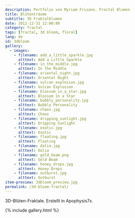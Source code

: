 ```yaml
---
description: Portfolio von Myriam Frisano. Fractal Blumen
title: Blütenträume
subtitle: 3D Fraktalblumen
date: 2012-12-31 12:00:00
category: fractal
tags: [fractal, 3d bloom, floral]
lang: de
id: 3dbloom
gallery:
  - images:
    - filename: add_a_little_sparkle.jpg
      alttext: Add a Little Sparkle
    - filename: in_the_middle.jpg
      alttext: In the Middle
    - filename: oriental_night.jpg
      alttext: Oriental Night
    - filename: vulcan_explosion.jpg
      alttext: Vulcan Explosion
    - filename: blossom_in_a_star.jpg
      alttext: Blossom in a Star
    - filename: bubbly_personality.jpg
      alttext: Bubbly Personality
    - filename: chaos.jpg
      alttext: Chaos
    - filename: dripping_sunlight.jpg
      alttext: Dripping Sunlight
    - filename: exotic.jpg
      alttext: Exotic
    - filename: floating.jpg
      alttext: Floating
    - filename: dalia.jpg
      alttext: Dalia
    - filename: gold_beam.png
      alttext: Gold Beam
    - filename: honey_drops.jpg
      alttext: Honey Drops
    - filename: outburst.jpg
      alttext: Outburst
item-preview: 3dbloom_preview.jpg
permalink: /3d-bloom-fractal/
---
```

3D-Blüten-Fraktale. Erstellt in Apophysis7x.

{% include gallery.html %}
